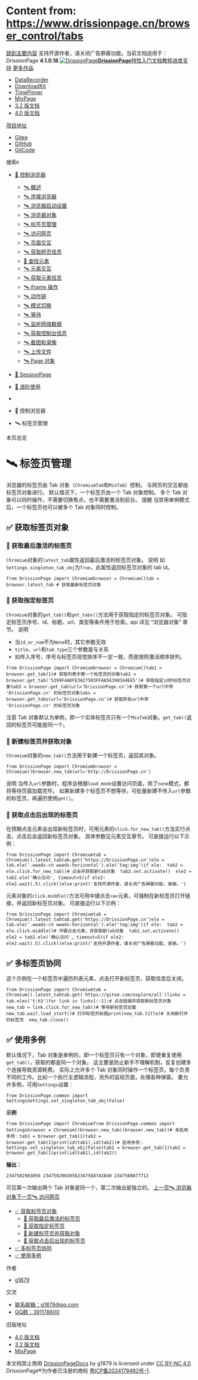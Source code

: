 # Content from: https://www.drissionpage.cn/browser_control/tabs

[跳到主要内容](https://www.drissionpage.cn/browser_control/tabs#__docusaurus_skipToContent_fallback)
支持开源作者，请关闭广告屏蔽功能。当前文档适用于：DrissionPage **4.1.0.18**
[![DrissionPage](https://www.drissionpage.cn/img/color_logo.png)**DrissionPage**](https://www.drissionpage.cn/)[特性](https://www.drissionpage.cn/features/4.1)[入门](https://www.drissionpage.cn/get_start/installation)[文档](https://www.drissionpage.cn/browser_control/intro)[教程](https://www.drissionpage.cn/tutorials/xingqiu)[进度](https://www.drissionpage.cn/versions/4.1.x)[支持](https://www.drissionpage.cn/support)
[更多作品](https://www.drissionpage.cn/browser_control/tabs)
  * [DataRecorder](https://drissionpage.cn/DataRecorderDocs)
  * [DownloadKit](https://drissionpage.cn/DownloadKitDocs)
  * [TimePinner](https://drissionpage.cn/TimePinnerDocs)
  * [MixPage](https://drissionpage.cn/MixPageDocs)
  * [3.2 版文档](https://mall.bilibili.com/neul-next/detailuniversal/detail.html?isMerchant=1&page=detailuniversal_detail&saleType=10&itemsId=12019346&loadingShow=1&noTitleBar=1&msource=merchant_share)
  * [4.0 版文档](https://mall.bilibili.com/neul-next/detailuniversal/detail.html?isMerchant=1&page=detailuniversal_detail&saleType=10&itemsId=12020073&loadingShow=1&noTitleBar=1&msource=merchant_share)


[项目地址](https://www.drissionpage.cn/browser_control/tabs)
  * [Gitee](https://gitee.com/g1879/DrissionPage)
  * [GitHub](https://github.com/g1879/DrissionPage)
  * [GitCode](https://gitcode.com/g1879/DrissionPage)


搜索`K`
  * [🚀 控制浏览器](https://www.drissionpage.cn/browser_control/tabs)
    * [🛰️ 概述](https://www.drissionpage.cn/browser_control/intro)
    * [🛰️ 连接浏览器](https://www.drissionpage.cn/browser_control/connect_browser)
    * [🛰️ 浏览器启动设置](https://www.drissionpage.cn/browser_control/browser_options)
    * [🛰️ 浏览器对象](https://www.drissionpage.cn/browser_control/browser_object)
    * [🛰️ 标签页管理](https://www.drissionpage.cn/browser_control/tabs)
    * [🛰️ 访问网页](https://www.drissionpage.cn/browser_control/visit)
    * [🛰️ 页面交互](https://www.drissionpage.cn/browser_control/page_operation)
    * [🛰️ 获取网页信息](https://www.drissionpage.cn/browser_control/get_page_info)
    * [🔎 查找元素](https://www.drissionpage.cn/browser_control/tabs)
    * [🛰️ 元素交互](https://www.drissionpage.cn/browser_control/ele_operation)
    * [🛰️ 获取元素信息](https://www.drissionpage.cn/browser_control/get_ele_info)
    * [🛰️ iframe 操作](https://www.drissionpage.cn/browser_control/iframe)
    * [🛰️ 动作链](https://www.drissionpage.cn/browser_control/actions)
    * [🛰️ 模式切换](https://www.drissionpage.cn/browser_control/mode_change)
    * [🛰️ 等待](https://www.drissionpage.cn/browser_control/waiting)
    * [🛰️ 监听网络数据](https://www.drissionpage.cn/browser_control/listener)
    * [🛰️ 获取控制台信息](https://www.drissionpage.cn/browser_control/console)
    * [🛰️ 截图和录像](https://www.drissionpage.cn/browser_control/screen)
    * [🛰️ 上传文件](https://www.drissionpage.cn/browser_control/upload)
    * [🛰️ Page 对象](https://www.drissionpage.cn/browser_control/pages)
  * [🛫 SessionPage](https://www.drissionpage.cn/browser_control/tabs)
  * [🧰 进阶使用](https://www.drissionpage.cn/browser_control/tabs)


  * [](https://www.drissionpage.cn/)
  * 🚀 控制浏览器
  * 🛰️ 标签页管理


本页总览
# 🛰️ 标签页管理
浏览器的标签页由 Tab 对象（`ChromiumTab`和`MixTab`）控制。
与网页的交互都由标签页对象进行。
默认情况下，一个标签页由一个 Tab 对象控制。
多个 Tab 对象可以同时操作，不需要切换焦点，也不需要激活到前台。
提醒
当禁用单例模式后，一个标签页也可以被多个 Tab 对象同时控制。
## ✅️️ 获取标签页对象[​](https://www.drissionpage.cn/browser_control/tabs#️️-获取标签页对象 "✅️️ 获取标签页对象的直接链接")
### 📌 获取最后激活的标签页[​](https://www.drissionpage.cn/browser_control/tabs#-获取最后激活的标签页 "📌 获取最后激活的标签页的直接链接")
`Chromium`对象的`latest_tab`属性返回最后激活的标签页对象。
说明
如`Settings.singleton_tab_obj`为`True`，此属性返回标签页对象的 tab id。
```
from DrissionPage import Chromiumbrowser = Chromium()tab = browser.latest_tab # 获取最新标签页对象
```

### 📌 获取指定标签页[​](https://www.drissionpage.cn/browser_control/tabs#-获取指定标签页 "📌 获取指定标签页的直接链接")
`Chromium`对象的`get_tab()`和`get_tabs()`方法用于获取指定的标签页对象。
可指定标签页序号、id、标题、url、类型等条件用于检索。api 详见 “浏览器对象” 章节。
说明
  * 当`id_or_num`不为`None`时，其它参数无效
  * `title`、`url`和`tab_type`三个参数是与关系
  * 如传入序号，序号与标签页视觉排序不一定一致，而是按照激活顺序排列。


```
from DrissionPage import Chromiumbrowser = Chromium()tab1 = browser.get_tab(1)# 获取列表中第一个标签页的对象tab2 = browser.get_tab('5399F4ADFE3A27503FFAA56390344EE5')# 获取指定id的标签页对象tab3 = browser.get_tab(url='DrissionPage.cn')# 获取第一个url中带 'DrissionPage.cn' 的标签页对象tabs = browser.get_tabs(url='DrissionPage.cn')# 获取所有url中带 'DrissionPage.cn' 的标签页对象
```

注意
Tab 对象默认为单例，即一个实体标签页只有一个`MixTab`对象。`get_tab()`返回的标签页可能是同一个。
### 📌 新建标签页并获取对象[​](https://www.drissionpage.cn/browser_control/tabs#-新建标签页并获取对��象 "📌 新建标签页并获取对象的直接链接")
`Chromium`对象的`new_tab()`方法用于新建一个标签页，返回其对象。
```
from DrissionPage import Chromiumbrowser = Chromium()browser.new_tab(url='http://DrissionPage.cn')
```

说明
当传入`url`参数时，程序会根据`load_mode`设置访问页面，除了`none`模式，都将等待页面加载完毕。 如果新建多个标签页不想等待，可批量新建不传入`url`参数的标签页，再遍历使用`get()`。
### 📌 获取点击后出现的标签页[​](https://www.drissionpage.cn/browser_control/tabs#-获取点击后出现的标签页 "📌 获取点击后出现的标签页的直接链接")
在预期点击元素会出现新标签页时，可用元素的`click.for_new_tab()`方法实行点击，点击后会返回新标签页对象。
具体参数见元素交互章节。
可直接运行以下示例：
```
from DrissionPage import Chromiumtab = Chromium().latest_tabtab.get('https://DrissionPage.cn')ele = tab.ele('.wwads-cn wwads-horizontal').ele('tag:img')if ele:  tab2 = ele.click.for_new_tab()# 点击并获取新tab对象  tab2.set.activate()  ele2 = tab2.ele('确认访问', timeout=5)if ele2:    ele2.wait(.5).click()else:print('支持开源作者，请关闭广告屏蔽功能，谢谢。')
```

元素对象的`click.middle()`方法可用中键点击`<a>`元素，可强制在新标签页打开链接，并返回新标签页对象。
可直接运行以下示例：
```
from DrissionPage import Chromiumtab = Chromium().latest_tabtab.get('https://DrissionPage.cn')ele = tab.ele('.wwads-cn wwads-horizontal').ele('tag:img')if ele:  tab2 = ele.click.middle()# 中键点击元素，并获取新tab对象  tab2.set.activate()  ele2 = tab2.ele('确认访问', timeout=5)if ele2:    ele2.wait(.5).click()else:print('支持开源作者，请关闭广告屏蔽功能，谢谢。')
```

## ✅️️ 多标签页协同[​](https://www.drissionpage.cn/browser_control/tabs#️️-多标签页协同 "✅️️ 多标签页协同的直接链接")
这个示例在一个标签页中遍历列表元素，点击打开新标签页，获取信息后关闭。
```
from DrissionPage import Chromiumtab = Chromium().latest_tabtab.get('https://gitee.com/explore/all')links = tab.eles('t:h3')for link in links[:-1]:# 点击链接并获取新标签页对象  new_tab = link.click.for_new_tab()# 等待新标签页加载  new_tab.wait.load_start()# 打印标签页标题print(new_tab.title)# 关闭新打开的标签页  new_tab.close()
```

## ✅️️ 使用多例[​](https://www.drissionpage.cn/browser_control/tabs#️️-使用多例 "✅️️ 使用多例的直接链接")
默认情况下，Tab 对象是单例的，即一个标签页只有一个对象，即使重复使用`get_tab()`，获取的都是同一个对象。
这主要是防止新手不理解机制，反复创建多个连接导致资源耗费。
实际上允许多个 Tab 对象同时操作一个标签页，每个负责不同的工作。比如一个执行主逻辑流程，另外的监视页面，处理各种弹窗。
要允许多例，可用`Settings`设置：
```
from DrissionPage.common import SettingsSettings.set_singleton_tab_obj(False)
```

**示例**
```
from DrissionPage import Chromiumfrom DrissionPage.common import Settingsbrowser = Chromium()browser.new_tab()browser.new_tab()# 未启用多例：tab1 = browser.get_tab(1)tab2 = browser.get_tab(1)print(id(tab1),id(tab2))# 启用多例：Settings.set_singleton_tab_obj(False)tab1 = browser.get_tab(1)tab2 = browser.get_tab(1)print(id(tab1),id(tab2))
```

**输出：**
```
2347582903056 23475829030562347588741840 2347588877712
```

可见第一次输出两个 Tab 对象是同一个，第二次输出是独立的。
[上一页🛰️ 浏览器对象](https://www.drissionpage.cn/browser_control/browser_object)[下一页🛰️ 访问网页](https://www.drissionpage.cn/browser_control/visit)
  * [✅️️ 获取标签页对象](https://www.drissionpage.cn/browser_control/tabs#️️-获取标签页对象)
    * [📌 获取最后激活的标签页](https://www.drissionpage.cn/browser_control/tabs#-获取最后激活的标签页)
    * [📌 获取指定标签页](https://www.drissionpage.cn/browser_control/tabs#-获取指定标签页)
    * [📌 新建标签页并获取对象](https://www.drissionpage.cn/browser_control/tabs#-新建标签页并获取对象)
    * [📌 获取点击后出现的标签页](https://www.drissionpage.cn/browser_control/tabs#-获取点击后出现的标签页)
  * [✅️️ 多标签页协同](https://www.drissionpage.cn/browser_control/tabs#️️-多标签页协同)
  * [✅️️ 使用多例](https://www.drissionpage.cn/browser_control/tabs#️️-使用多例)


作者
  * [g1879](https://gitee.com/g1879)


交流
  * [联系邮箱：g1879@qq.com](https://www.drissionpage.cn/browser_control/tabs)
  * [QQ群：391178600](https://www.drissionpage.cn/browser_control/tabs)


旧版地址
  * [4.0 版文档](https://mall.bilibili.com/neul-next/detailuniversal/detail.html?isMerchant=1&page=detailuniversal_detail&saleType=10&itemsId=12020073&loadingShow=1&noTitleBar=1&msource=merchant_share)
  * [3.2 版文档](https://mall.bilibili.com/neul-next/detailuniversal/detail.html?isMerchant=1&page=detailuniversal_detail&saleType=10&itemsId=12019346&loadingShow=1&noTitleBar=1&msource=merchant_share)
  * [MixPage](https://DrissionPage.cn/mixpagedocs)


本文档禁止商用 [DrissionPageDocs](https://drissionpage.cn) by g1879 is licensed under [CC BY-NC 4.0](http://creativecommons.org/licenses/by-nc/4.0/?ref=chooser-v1)
DrissionPage®为作者已注册的商标 [粤ICP备2024179482号-1](https://beian.miit.gov.cn/).
